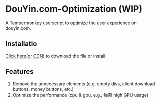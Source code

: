 # DouYin.com-Optimization (WIP)
A Tampermonkey userscript to optimize the user experience on douyin.com.

## Installatio
[Click here](https://github.com/control0forver/DouYin.com-Optimization/raw/refs/heads/main/src/DouYin%20Optimization.user.js "github raw")([or CDN](https://cdn.jsdelivr.net/gh/control0forver/DouYin.com-Optimization@main/src/DouYin%20Optimization.user.js "jsdelivr cdn")) to download the file or install.

## Features
1. Remove the unnecessary elements (e.g. empty divs, client download buttons, money buttons, etc.)
2. Optimize the performance (cpu & gpu, e.g., 弹幕 high GPU usage)
